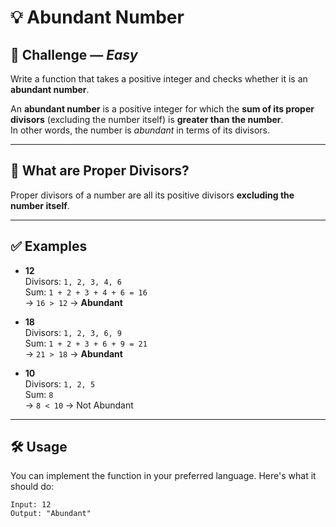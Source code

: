 # 💡 Abundant Number

## 📘 Challenge — *Easy*

Write a function that takes a positive integer and checks whether it is an **abundant number**.

An **abundant number** is a positive integer for which the **sum of its proper divisors** (excluding the number itself) is **greater than the number**.  
In other words, the number is *abundant* in terms of its divisors.

---

## 🧠 What are Proper Divisors?

Proper divisors of a number are all its positive divisors **excluding the number itself**.

---

## ✅ Examples

- **12**  
  Divisors: `1, 2, 3, 4, 6`  
  Sum: `1 + 2 + 3 + 4 + 6 = 16`  
  → `16 > 12` → **Abundant**

- **18**  
  Divisors: `1, 2, 3, 6, 9`  
  Sum: `1 + 2 + 3 + 6 + 9 = 21`  
  → `21 > 18` → **Abundant**

- **10**  
  Divisors: `1, 2, 5`  
  Sum: `8`  
  → `8 < 10` → Not Abundant

---

## 🛠 Usage

You can implement the function in your preferred language. Here's what it should do:

```plaintext
Input: 12
Output: "Abundant"
